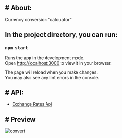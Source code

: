 <h2># About:</h2>

Currency conversion "calculator"

## In the project directory, you can run:

### `npm start`

Runs the app in the development mode.\
Open [http://localhost:3000](http://localhost:3000) to view it in your browser.

The page will reload when you make changes.\
You may also see any lint errors in the console.


<h2># API:</h2>

<ul>
  <li><a href="https://exchangeratesapi.io/">Exchange Rates Api</a></li>
</ul>

<h2># Preview</h2>

![convert](https://user-images.githubusercontent.com/93000522/153593650-85c96e19-c03b-4c4c-b60c-c1081b71938f.png)
